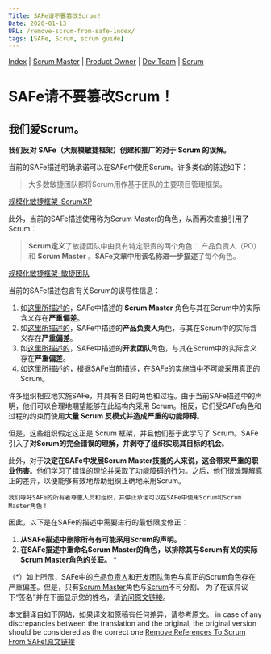 ```yaml
---
Title: SAFe请不要篡改Scrum！
Date: 2020-01-13
URL: /remove-scrum-from-safe-index/
tags: [SAFe, Scrum, scrum guide]
---
```


[Index](/remove-scrum-from-safe-index/) | [Scrum Master](/remove-scrum-from-safe-sm/) | [Product Owner](/remove-scrum-from-safe-po/) | [Dev Team](/remove-scrum-from-safe-devteam/) | [Scrum](/remove-scrum-from-safe-scrum/)

# SAFe请不要篡改Scrum！

## 我们爱Scrum。

**我们反对 SAFe（大规模敏捷框架）创建和推广的对于 Scrum 的误解。**

当前的SAFe描述明确承诺可以在SAFe中使用Scrum。许多类似的陈述如下：

> 大多数敏捷团队都将Scrum用作基于团队的主要项目管理框架。

[规模化敏捷框架-ScrumXP](https://www.scaledagileframework.com/scrumxp/)

此外，当前的SAFe描述使用称为Scrum Master的角色，从而再次直接引用了 Scrum：

> **Scrum定义**了敏捷团队中由具有特定职责的两个角色： 产品负责人（PO）和 **Scrum Master** 。**SAFe文章中用该名称进一步描述**了每个角色。

[规模化敏捷框架-敏捷团队](https://www.scaledagileframework.com/agile-teams/)

当前的SAFe描述包含有关Scrum的误导性信息：
1. 如[这里所描述的](/remove-scrum-from-safe-sm/)，SAFe中描述的 **Scrum Master** 角色与其在Scrum中的实际含义存在**严重偏差**。
2. 如[这里所描述的](/remove-scrum-from-safe-po/)，SAFe中描述的**产品负责人**角色，与其在Scrum中的实际含义存在**严重偏差**。
3. 如[这里所描述的](/remove-scrum-from-safe-devteam/)，SAFe中描述的**开发团队**角色，与其在Scrum中的实际含义存在**严重偏差**。
4. 如[这里所描述的](/remove-scrum-from-safe-scrum/)，根据SAFe当前描述，在SAFe的实施当中不可能采用真正的Scrum。

许多组织相应地实施SAFe，并具有各自的角色和过程。由于当前SAFe描述中的声明，他们可以合理地期望能够在此结构内采用 Scrum。相反，它们受SAFe角色和过程的约束而使用**大量 Scrum 反模式并造成严重的功能障碍**。

但是，这些组织假定这正是 Scrum 框架，并且他们基于此学习了 Scrum。SAFe引入了**对Scrum的完全错误的理解，并剥夺了组织实现其目标的机会**。

此外，对于**决定在SAFe中发展Scrum Master技能的人来说，这会带来严重的职业伤害**。他们学习了错误的理论并采取了功能障碍的行为。之后，他们很难理解真正的差异，以便能够有效地帮助组织正确地采用Scrum。

	我们呼吁SAFe的所有者尊重人员和组织，并停止承诺可以在SAFe中使用Scrum和Scrum Master角色！

因此，以下是在SAFe的描述中需要进行的最低限度修正：

1. **从SAFe描述中删除所有有可能采用Scrum的声明。**
2. **在SAFe描述中重命名Scrum Master的角色，以排除其与Scrum有关的实际Scrum Master角色的关联。** *

（\*）如上所示，SAFe中的[产品负责人](/remove-scrum-from-safe-po/)和[开发团队](/remove-scrum-from-safe-devteam/)角色与真正的Scrum角色存在严重偏差。但是，只有[Scrum Master](/remove-scrum-from-safe-sm/)角色与[Scrum](/remove-scrum-from-safe-scrum/)不可分割。
为了在该异议下“签名”并在下面显示您的姓名，请[访问原文链接](http://remove-scrum-from-safe.tilda.ws/Objection#rec151801408)。


本文翻译自如下网站，如果译文和原稿有任何差异，请参考原文。
in case of any discrepancies between the translation and the original, the original version should be considered as the correct one
[Remove References To Scrum From SAFe!原文链接](http://remove-scrum-from-safe.tilda.ws/)


